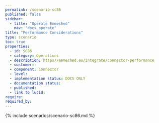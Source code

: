 ```yaml
---
permalink: /scenario-sc86
published: false
sidebar:
  - title: "Operate Enmeshed"
    nav: "docs_operate"
title: "Performance Considerations"
type: scenario
toc: true
properties:
  - id: SC86
  - category: Operations
  - description: https//enmeshed.eu/integrate/connector-performance
  - customer:
  - component: Connector
  - level:
  - implementation status: DOCS ONLY
  - documentation status:
  - published:
  - link to lucid:
require:
required_by:
---
```


{% include scenarios/scenario-sc86.md %}
